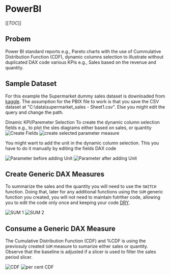 # PowerBI

[[_TOC_]]

Probem
------
Power BI standard reports e.g., Pareto charts with the use of Cummulative Distribution Function (CDF), dynamic columns selection to illustrate without duplicated DAX code various KPIs e.g., Sales based on the revenue and quantity.

Sample Dataset
---------------
For this example the Supermarket dummy sales dataset is downloaded from [kaggle](https://www.kaggle.com/datasets/aungpyaeap/supermarket-sales?resource=download).
The assumption for the PBIX file to work is that you save the CSV dataset at "C:\data\supermarket_sales - Sheet1.csv". Else you might edit the query and change the path.

Dinamic KPI/Paremeter Selection
To create the dynamic column selection fields e.g., to plot the sles diagrams either based on sales, or quantity 
![Create Fields](https://user-images.githubusercontent.com/5610687/227746544-12d91969-aedd-4b99-a1e7-e0312a863cbc.png)
![create selected parameter measure](https://user-images.githubusercontent.com/5610687/227746589-f81ad831-0f1a-41e4-bacd-f6fd4ade7976.png)

You might want to add the unit in the dynamic column selection. This you have to do it manually by editing the fields DAX code

![Parameter before adding Unit](https://user-images.githubusercontent.com/5610687/227746681-e051406c-f0c0-49d1-ad7e-a96a5606b98c.png)
![Parameter after adding Unit](https://user-images.githubusercontent.com/5610687/227746647-7a7d4d44-4dd4-4e1c-9ff4-364321d43105.png)

Create Generic DAX Measures
---------------------------
To summarize the sales and the quantity you will need to use the ```SWITCH``` function. Doing that, later for any additional functions using the ```SUM``` generic function you created, you will not need to maintain futrther code, allowing you to edit the code only once and keeping your code [DRY](https://en.wikipedia.org/wiki/Don%27t_repeat_yourself).

![SUM 1](https://user-images.githubusercontent.com/5610687/227746739-6ff75afa-e7db-463e-89eb-db4996f50a8a.png)
![SUM 2](https://user-images.githubusercontent.com/5610687/227746742-74bf799f-3c7a-42f6-82c7-7875d56b3b34.png)

Consume a Generic DAX Measure
-------------------------------
The Cumulative Distribution Function (CDF) and %CDF is using the previosuly created ```SUM``` measure to sumarize either sales or quantity. Observe that the baseline is adjusted if a slicer is used to filter the sales period slicer. 

![CDF](https://user-images.githubusercontent.com/5610687/227746804-f8f32b7b-f8c2-494c-8025-fe0e31041580.png)
![per cent CDF](https://user-images.githubusercontent.com/5610687/227746810-90cbb055-e50e-4ef6-a92f-a555d26dfa3c.png)
